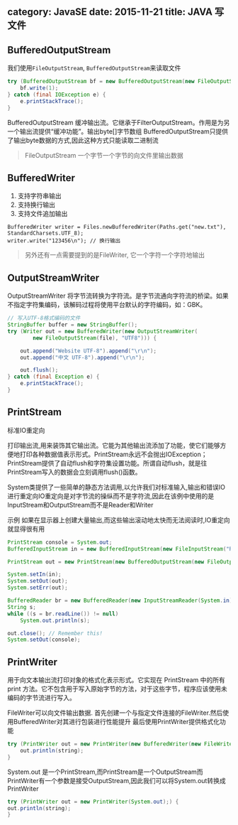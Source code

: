 category: JavaSE
date: 2015-11-21
title: JAVA 写文件
---

## BufferedOutputStream
我们使用`FileOutputStream`, `BufferedOutputStream`来读取文件
```java
try (BufferedOutputStream bf = new BufferedOutputStream(new FileOutputStream(new File("")));) {
	bf.write(1);
} catch (final IOException e) {
	e.printStackTrace();
}
```
BufferedOutputStream 缓冲输出流。它继承于FilterOutputStream。作用是为另一个输出流提供“缓冲功能”。输出byte[]字节数组
BufferedOutputStream只提供了输出byte数据的方式,因此这种方式只能读取二进制流

> FileOutputStream 一个字节一个字节的向文件里输出数据

## BufferedWriter 
1. 支持字符串输出
2. 支持换行输出
3. 支持文件追加输出
```
BufferedWriter writer = Files.newBufferedWriter(Paths.get("new.txt"), StandardCharsets.UTF_8);
writer.write("123456\n"); // 换行输出
```
> 另外还有一点需要提到的是FileWriter, 它一个字符一个字符地输出

## OutputStreamWriter 
OutputStreamWriter 将字节流转换为字符流。是字节流通向字符流的桥梁。如果不指定字符集编码，该解码过程将使用平台默认的字符编码，如：GBK。
```java
// 写入UTF-8格式编码的文件
StringBuffer buffer = new StringBuffer();
try (Writer out = new BufferedWriter(new OutputStreamWriter(
		new FileOutputStream(file), "UTF8"))) {

	out.append("Website UTF-8").append("\r\n");
	out.append("中文 UTF-8").append("\r\n");

	out.flush();
} catch (final Exception e) {
	e.printStackTrace();
}
```

## PrintStream 
标准IO重定向

打印输出流,用来装饰其它输出流。它能为其他输出流添加了功能，使它们能够方便地打印各种数据值表示形式。PrintStream永远不会抛出IOException；PrintStream提供了自动flush和字符集设置功能。所谓自动flush，就是往PrintStream写入的数据会立刻调用flush()函数。

System类提供了一些简单的静态方法调用,以允许我们对标准输入,输出和错误IO进行重定向IO重定向是对字节流的操纵而不是字符流,因此在该例中使用的是InputStream和OutputStream而不是Reader和Writer

示例 如果在显示器上创建大量输出,而这些输出滚动地太快而无法阅读时,IO重定向就显得很有用
```java
PrintStream console = System.out;
BufferedInputStream in = new BufferedInputStream(new FileInputStream("Redirecting.java"));

PrintStream out = new PrintStream(new BufferedOutputStream(new FileOutputStream("MapDB.test.out")));

System.setIn(in);
System.setOut(out);
System.setErr(out);

BufferedReader br = new BufferedReader(new InputStreamReader(System.in));
String s;
while ((s = br.readLine()) != null)
	System.out.println(s);

out.close(); // Remember this!
System.setOut(console);
```

## PrintWriter 
用于向文本输出流打印对象的格式化表示形式。它实现在 PrintStream 中的所有 print 方法。它不包含用于写入原始字节的方法，对于这些字节，程序应该使用未编码的字节流进行写入。

FileWriter可以向文件输出数据. 首先创建一个与指定文件连接的FileWriter.然后使用BufferedWriter对其进行包装进行性能提升 最后使用PrintWriter提供格式化功能
```java
try (PrintWriter out = new PrintWriter(new BufferedWriter(new FileWriter(file)));) {
	out.println(string);
}
```
System.out 是一个PrintStream,而PrintStream是一个OutputStream而PrintWriter有一个参数是接受OutputStream,因此我们可以将System.out转换成PrintWriter
```java
try (PrintWriter out = new PrintWriter(System.out);) {
out.println(string);
}
```